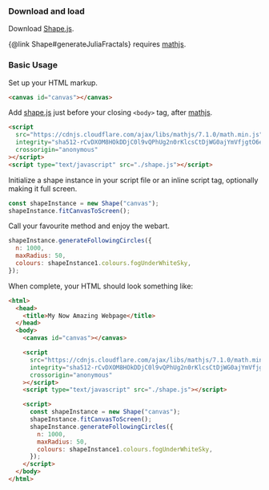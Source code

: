 ### Download and load

Download [Shape.js](https://github.com/csc309-summer-2020/js-library-islamdav/tree/master/pub/js).

{@link Shape#generateJuliaFractals} requires [mathjs](https://mathjs.org/).

### Basic Usage

Set up your HTML markup.

```html
<canvas id="canvas"></canvas>
```

Add [shape.js](https://github.com/csc309-summer-2020/js-library-islamdav/tree/master/pub/js) just before your closing `<body>` tag, after [mathjs](https://mathjs.org/).

```html
<script
  src="https://cdnjs.cloudflare.com/ajax/libs/mathjs/7.1.0/math.min.js"
  integrity="sha512-rCvDXOM8HOkDDjC0l9vQPhUg2n0rKlcsCtDjWG0ajYmVfjgtO6egt/RdSbKSzFCIUaE/OQRwmiU/4PmOeK3J+Q=="
  crossorigin="anonymous"
></script>
<script type="text/javascript" src="./shape.js"></script>
```

Initialize a shape instance in your script file or an inline script tag, optionally making it full screen.

```javascript
const shapeInstance = new Shape("canvas");
shapeInstance.fitCanvasToScreen();
```

Call your favourite method and enjoy the webart.

```javascript
shapeInstance.generateFollowingCircles({
  n: 1000,
  maxRadius: 50,
  colours: shapeInstance1.colours.fogUnderWhiteSky,
});
```

When complete, your HTML should look something like:

```html
<html>
  <head>
    <title>My Now Amazing Webpage</title>
  </head>
  <body>
    <canvas id="canvas"></canvas>

    <script
      src="https://cdnjs.cloudflare.com/ajax/libs/mathjs/7.1.0/math.min.js"
      integrity="sha512-rCvDXOM8HOkDDjC0l9vQPhUg2n0rKlcsCtDjWG0ajYmVfjgtO6egt/RdSbKSzFCIUaE/OQRwmiU/4PmOeK3J+Q=="
      crossorigin="anonymous"
    ></script>
    <script type="text/javascript" src="./shape.js"></script>

    <script>
      const shapeInstance = new Shape("canvas");
      shapeInstance.fitCanvasToScreen();
      shapeInstance.generateFollowingCircles({
        n: 1000,
        maxRadius: 50,
        colours: shapeInstance1.colours.fogUnderWhiteSky,
      });
    </script>
  </body>
</html>
```
